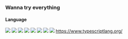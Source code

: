 ### Wanna try everything

<!--
**AgarthaSF/AgarthaSF** is a ✨ _special_ ✨ repository because its `README.md` (this file) appears on your GitHub profile.

Here are some ideas to get you started:

- 🔭 I’m currently working on ...
- 🌱 I’m currently learning ...
- 👯 I’m looking to collaborate on ...
- 🤔 I’m looking for help with ...
- 💬 Ask me about ...
- 📫 How to reach me: ...
- 😄 Pronouns: ...
- ⚡ Fun fact: ...
-->

#### Language
[![](https://img.shields.io/badge/-C/C%2B%2B-007396?style=plastic&logo=c%2B%2B&logoColor=ffffff)](http://gcc.gnu.org/)
[![](https://img.shields.io/badge/-Python-3776AB?style=plastic&logo=python&logoColor=ffffff)](https://www.python.org/)
[![](https://img.shields.io/badge/-Java-purple?style=plastic&logo=java&logoColor=ffffff)](https://www.java.com/)
[![](https://img.shields.io/badge/-Golang-blue?style=plastic&logo=go&logoColor=ffffff)](https://golang.google.com/)
[![](https://img.shields.io/badge/-JavaScript-yellow?style=plastic&logo=javascript&logoColor=ffffff)](https://www.javascript.com/)
[![](https://img.shields.io/badge/-TypeScript-blue?style=plastic&logo=typescript&logoColor=ffffff)](https://www.typescriptlang.org/)
[![](https://img.shields.io/badge/-React-blue?style=plastic&logo=javascript&logoColor=ffffff)](https://reactjs.org/)
[![](https://img.shields.io/badge/-Vue-green?style=plastic&logo=javascript&logoColor=ffffff)](https://vuejs.org/)
https://www.typescriptlang.org/
